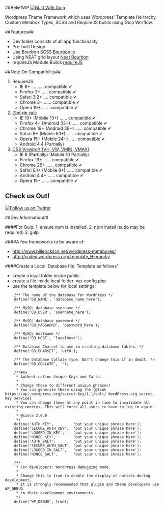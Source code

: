 ##BeliefWP [![Built With Gulp](http://img.shields.io/badge/built%20with-gulp.js-red.png)](http://gulpjs.com)

Wordpress Theme Framework which uses Wordpress' Template Heirarchy, Custom Metabox Types, SCSS and RequireJS builds using Gulp Worflow.

##Features##
* Dev folder consists of all app functionality
* Pre-built Design
* Use Bourbon SCSS [Bourbon.io](http://bourbon.io/)
* Using NEAT grid layout [Neat Bourbon](http://neat.bourbon.io/)
* requireJS Module Builds [requireJS](http://requirejs.org/)

##Note On Compatibility##
1. RequireJS
	* IE 6+ .......... compatible ✔
	* Firefox 2+ ..... compatible ✔
	* Safari 3.2+ .... compatible ✔
	* Chrome 3+ ...... compatible ✔
	* Opera 10+ ...... compatible ✔
2. [@mixin calc](http://caniuse.com/#feat=calc)
	* IE 10+ (Mobile 10+) 		...... compatible ✔
	* Firefox 4+ (Android 33+)  ...... compatible ✔
	* Chrome 19+ (Android 39+) 	...... compatible ✔
	* Safari 6+ (Mobile 6.1+)	...... compatible ✔
	* Opera 15+ (Mobile 24+)	...... compatible ✔
	* Android 4.4 (Partially)
3. [CSS Viewport (VH, VW, VMIN, VMAX)](http://caniuse.com/#feat=viewport-units)
	* IE 9 (Partially) (Mobile 10 Partially)
	* Firefox 19+				...... compatible ✔
	* Chrome 26+				...... compatible ✔
	* Safari 6.1+ (Mobile 8+)	...... compatible ✔	
	* Android 4.4+				...... compatible ✔
	* Opera 15+					...... compatible ✔

## Check us Out! ##

[![Follow us on Twitter](http://iod.unh.edu/Images/Twitter_follow_us.png "Follow us on Twitter")](https://twitter.com/beliefagency)

##Dev Information##

####For Gulp:
	1. ensure npm is installed.
	2. npm install (sudo may be required)
	3. gulp

####A few frameworks to be aware of:

- http://www.billerickson.net/wordpress-metaboxes/
- http://codex.wordpress.org/Template_Hierarchy

####Create a Locall Database file: Template as follows"
- create a local folder inside public
- create a file inside local folder: wp-config.php
- use the template below for local settings:

```<?php
	/** The name of the database for WordPress */
	define('DB_NAME', 'database_name_here');

	/** MySQL database username */
	define('DB_USER', 'username_here');

	/** MySQL database password */
	define('DB_PASSWORD', 'password_here');

	/** MySQL hostname */
	define('DB_HOST', 'localhost');

	/** Database Charset to use in creating database tables. */
	define('DB_CHARSET', 'utf8');

	/** The Database Collate type. Don't change this if in doubt. */
	define('DB_COLLATE', '');

	/**#@+
	 * Authentication Unique Keys and Salts.
	 *
	 * Change these to different unique phrases!
	 * You can generate these using the {@link https://api.wordpress.org/secret-key/1.1/salt/ WordPress.org secret-key service}
	 * You can change these at any point in time to invalidate all existing cookies. This will force all users to have to log in again.
	 *
	 * @since 2.6.0
	 */
	define('AUTH_KEY',         'put your unique phrase here');
	define('SECURE_AUTH_KEY',  'put your unique phrase here');
	define('LOGGED_IN_KEY',    'put your unique phrase here');
	define('NONCE_KEY',        'put your unique phrase here');
	define('AUTH_SALT',        'put your unique phrase here');
	define('SECURE_AUTH_SALT', 'put your unique phrase here');
	define('LOGGED_IN_SALT',   'put your unique phrase here');
	define('NONCE_SALT',       'put your unique phrase here');

	/**
	 * For developers: WordPress debugging mode.
	 *
	 * Change this to true to enable the display of notices during development.
	 * It is strongly recommended that plugin and theme developers use WP_DEBUG
	 * in their development environments.
	 */
	define('WP_DEBUG', true);
```